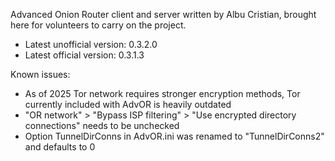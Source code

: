 Advanced Onion Router client and server written by Albu Cristian, brought here for volunteers to carry on the project.

* Latest unofficial version: 0.3.2.0
* Latest official version: 0.3.1.3

Known issues:

* As of 2025 Tor network requires stronger encryption methods, Tor currently included with AdvOR is heavily outdated
* "OR network" > "Bypass ISP filtering" > "Use encrypted directory connections" needs to be unchecked
* Option TunnelDirConns in AdvOR.ini was renamed to "TunnelDirConns2" and defaults to 0